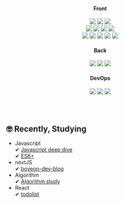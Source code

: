 <div align=center>
  
#### Front
<div >
<img src="https://img.shields.io/badge/react-61DAFB?style=for-the-badge&logo=react&logoColor=black"> 
<img src="https://img.shields.io/badge/redux-764ABC?style=for-the-badge&logo=redux&logoColor=white"> 
<img src="https://img.shields.io/badge/vue.js-4FC08D?style=for-the-badge&logo=vue.js&logoColor=white"> <br/>
<img src="https://img.shields.io/badge/html5-E34F26?style=for-the-badge&logo=html5&logoColor=white"> 
<img src="https://img.shields.io/badge/css-1572B6?style=for-the-badge&logo=css3&logoColor=white"> 
<img src="https://img.shields.io/badge/javascript-F7DF1E?style=for-the-badge&logo=javascript&logoColor=black"> 
<img src="https://img.shields.io/badge/jquery-0769AD?style=for-the-badge&logo=jquery&logoColor=white"> <br/>
<img src="https://img.shields.io/badge/sass-CC6699?style=for-the-badge&logo=vue.js&logoColor=white"> 
<img src="https://img.shields.io/badge/bootstrap-7952B3?style=for-the-badge&logo=bootstrap&logoColor=white"> 
<img src="https://img.shields.io/badge/tailwindcss-06B6D4?style=for-the-badge&logo=bootstrap&logoColor=white">
<img src="https://img.shields.io/badge/mui-007FFF?style=for-the-badge&logo=bootstrap&logoColor=white">
<img src="https://img.shields.io/badge/typescript-3178C6?style=for-the-badge&logo=bootstrap&logoColor=white">
</div>

<!-- https://simpleicons.org/?q=tailwnd -->

#### Back
<div>
<img src="https://img.shields.io/badge/java-007396?style=for-the-badge&logo=java&logoColor=white"> 
<img src="https://img.shields.io/badge/mysql-4479A1?style=for-the-badge&logo=mysql&logoColor=white">
<img src="https://img.shields.io/badge/springboot-6DB33F?style=for-the-badge&logo=mysql&logoColor=white">
</div>

#### DevOps
<div>
<img src="https://img.shields.io/badge/jenkins-D24939?style=for-the-badge&logo=java&logoColor=white"> 
<img src="https://img.shields.io/badge/circleci-343434?style=for-the-badge&logo=mysql&logoColor=white">
<img src="https://img.shields.io/badge/kubernetes-326CE5?style=for-the-badge&logo=mysql&logoColor=white">
</div>

</div>

<br/><br/>

## 🤓 Recently, Studying
- Javascript <br/>
  ✔ [Javascript deep dive](https://github.com/Jellies-Study/Modern-JS) <br/>
  ✔ [ES6+](https://github.com/boyeonJ/ES6plus-Study)
- nextJS <br/>
  ✔ [boyeon-dev-blog](https://github.com/boyeonJ/boyeon-dev-blog)
- Algorithm <br/>
  ✔ [Algorithm study](https://github.com/boyeonJ/Algorithm_Study)
- React <br/>
  ✔ [todolist](https://github.com/boyeonJ/react-redux-todo-list)


